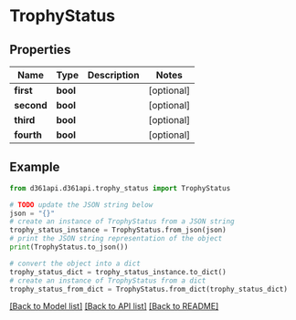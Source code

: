 # TrophyStatus


## Properties

Name | Type | Description | Notes
------------ | ------------- | ------------- | -------------
**first** | **bool** |  | [optional] 
**second** | **bool** |  | [optional] 
**third** | **bool** |  | [optional] 
**fourth** | **bool** |  | [optional] 

## Example

```python
from d361api.d361api.trophy_status import TrophyStatus

# TODO update the JSON string below
json = "{}"
# create an instance of TrophyStatus from a JSON string
trophy_status_instance = TrophyStatus.from_json(json)
# print the JSON string representation of the object
print(TrophyStatus.to_json())

# convert the object into a dict
trophy_status_dict = trophy_status_instance.to_dict()
# create an instance of TrophyStatus from a dict
trophy_status_from_dict = TrophyStatus.from_dict(trophy_status_dict)
```
[[Back to Model list]](../README.md#documentation-for-models) [[Back to API list]](../README.md#documentation-for-api-endpoints) [[Back to README]](../README.md)


